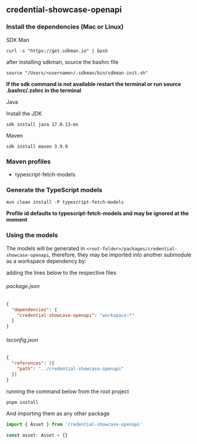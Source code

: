 ## credential-showcase-openapi

### Install the dependencies (Mac or Linux)

SDK Man

```shell
curl -s "https://get.sdkman.io" | bash
```
after installing sdkman, source the bashrc file

```shell
source "/Users/<username>/.sdkman/bin/sdkman-init.sh"
```

**If the sdk command is not available restart the terminal or run source .bashrc/.zshrc in the terminal**

Java

Install the JDK
```shell
sdk install java 17.0.13-ms
```

Maven

```shell
sdk install maven 3.9.9
```

### Maven profiles

- typescript-fetch-models

### Generate the TypeScript models

```shell
mvn clean install -P typescript-fetch-models
```

**Profile id defaults to typescript-fetch-models and may be ignored at the moment**

### Using the models

The models will be generated in `<root-folder>/packages/credential-showcase-openapi`, therefore,
they may be imported into another submodule as a workspace dependency by: 

adding the lines below to the respective files
###### package.json
```json
{
  "dependencies": {
    "credential-showcase-openapi": "workspace:*"
  }
}
```

###### tsconfig.json
```json
{
  "references": [{
    "path": "../credential-showcase-openapi"
  }]
}
```

running the command below from the root project
```shell
pnpm install
```

And importing them as any other package
```typescript
import { Asset } from 'credential-showcase-openapi'

const asset: Asset = {}
```
